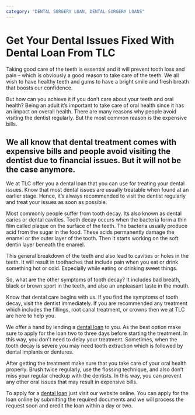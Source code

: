 ```yaml
---
category: "DENTAL SURGERY LOAN, DENTAL SURGERY LOANS"
---
```


# Get Your Dental Issues Fixed With Dental Loan From TLC

Taking good care of the teeth is essential and it will prevent tooth loss and pain – which is obviously a good reason to take care of the teeth. We all wish to have healthy teeth and gums to have a bright smile and fresh breath that boosts our confidence.

But how can you achieve it if you don’t care about your teeth and oral health? Being an adult it’s important to take care of oral health since it has an impact on overall health. There are many reasons why people avoid visiting the dentist regularly. But the most common reason is the expensive bills.

## We all know that dental treatment comes with expensive bills and people avoid visiting the dentist due to financial issues. But it will not be the case anymore.

We at TLC offer you a dental loan that you can use for treating your dental issues.
Know that most dental issues are usually treatable when found at an earlier stage. Hence, it’s always recommended to visit the dentist regularly and treat your issues as soon as possible.

Most commonly people suffer from tooth decay. Its also known as dental caries or dental cavities. Tooth decay occurs when the bacteria form a thin film called plaque on the surface of the teeth. The bacteria usually produce acid from the sugar in the food. These acids permanently damage the enamel or the outer layer of the tooth. Then it starts working on the soft dentin layer beneath the enamel.

This general breakdown of the teeth and also lead to cavities or holes in the teeth. It will result in toothaches that include pain when you eat or drink something hot or cold. Especially while eating or drinking sweet things.

So, what are the other symptoms of tooth decay? It includes bad breath, black or brown sport in the teeth, and also an unpleasant taste in the mouth.

Know that dental care begins with us. If you find the symptoms of tooth decay, visit the dentist immediately. If you are recommended any treatment which includes the fillings, root canal treatment, or crowns then we at TLC are here to help you.

We offer a hand by lending a [dental loan](https://dental.tlc.com.au/) to you. As the best option make sure to apply for the loan two to three days before starting the treatment. In this way, you don’t need to delay your treatment. Sometimes, when the tooth decay is severe you may need tooth extraction which is followed by dental implants or dentures.

After getting the treatment make sure that you take care of your oral health properly. Brush twice regularly, use the flossing technique, and also don’t miss your regular checkup with the dentists. In this way, you can prevent any other oral issues that may result in expensive bills.

To apply for a [dental loan](https://tlc.com.au/) just visit our website online. You can apply for the loan online by submitting the required documents and we will process the request soon and credit the loan within a day or two.
